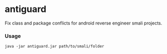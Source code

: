 # antiguard
Fix class and package conflicts for android reverse engineer smali projects.

### Usage
```
java -jar antiguard.jar path/to/smali/folder
```
